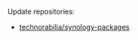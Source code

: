 Update repositories:
* [technorabilia/synology-packages](https://github.com/technorabilia/synology-packages)
